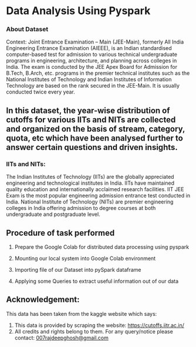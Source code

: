 # Data Analysis Using Pyspark

### About Dataset
Context:
Joint Entrance Examination – Main (JEE-Main), formerly All India Engineering Entrance Examination (AIEEE), is an Indian standardised computer-based test for admission to various technical undergraduate programs in engineering, architecture, and planning across colleges in India. The exam is conducted by the JEE Apex Board for Admission for B.Tech, B.Arch, etc. programs in the premier technical institutes such as the National Institutes of Technology and Indian Institutes of Information Technology are based on the rank secured in the JEE-Main. It is usually conducted twice every year.

## In this dataset, the year-wise distribution of cutoffs for various IITs and NITs are collected and organized on the basis of stream, category, quota, etc which have been analysed further to answer certain questions and driven insights.

### IITs and NITs:
The Indian Institutes of Technology (IITs) are the globally appreciated engineering and technological institutes in India. IITs have maintained quality education and internationally acclaimed research facilities. IIT JEE Exam is the most popular engineering admission entrance test conducted in India.
National Institute of Technology (NITs) are premier engineering colleges in India offering admission to degree courses at both undergraduate and postgraduate level.

## Procedure of task performed
1. Prepare the Google Colab for distributed data processing using pyspark

2. Mounting our local system into Google Colab environment

3. Importing file of our Dataset into pySpark dataframe

4. Applying some Queries to extract useful information out of our data

## Acknowledgement:
This data has been taken from the kaggle website which says:
  1. This data is provided by scraping the website: https://cutoffs.iitr.ac.in/
  2. All credits and rights belong to them. For any query/notice please contact: 007rajdeepghosh@gmail.com
